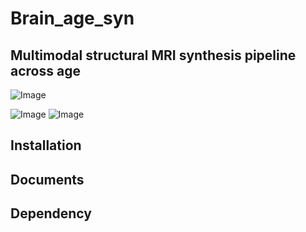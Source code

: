 # Brain_age_syn

## Multimodal structural MRI synthesis pipeline across age
![Image](https://github.com/user-attachments/assets/0321729a-2f07-4ccc-8f20-adf3ec50e653)

![Image](https://github.com/user-attachments/assets/41ebacab-60f2-4b02-92f7-5b4c818ebabd)
![Image](https://github.com/user-attachments/assets/e6772f6e-a776-4a3f-afff-d4f079fef383)


## Installation

## Documents

## Dependency


